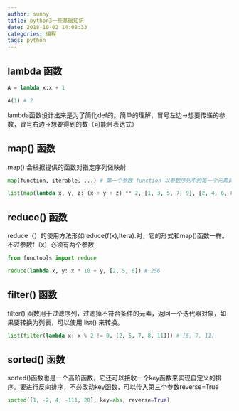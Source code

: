 ```yaml
---
author: sunny
title: python3一些基础知识
date: 2018-10-02 14:08:33
categories: 编程
tags: python
---
```


## lambda 函数

```python
A = lambda x:x + 1

A(1) # 2
```
lambda函数设计出来是为了简化def的。简单的理解，冒号左边→想要传递的参数，冒号右边→想要得到的数（可能带表达式）

<!-- more -->

## map() 函数

map() 会根据提供的函数对指定序列做映射

```python
map(function, iterable, ...) # 第一个参数 function 以参数序列中的每一个元素调用 function 函数，返回包含每次 function 函数返回值的新列表。
```

```python
list(map(lambda x, y, z: (x + y + z) ** 2, [1, 3, 5, 7, 9], [2, 4, 6, 8, 10], [11, 13, 15, 17, 19])) # [196, 400, 676, 1024, 1444]
```

## reduce() 函数

reduce（）的使用方法形如reduce(f(x),Itera).对，它的形式和map()函数一样。不过参数f（x）必须有两个参数

```python
from functools import reduce

reduce(lambda x, y: x * 10 + y, [2, 5, 6]) # 256
```

## filter() 函数

filter() 函数用于过滤序列，过滤掉不符合条件的元素，返回一个迭代器对象，如果要转换为列表，可以使用 list() 来转换。

```python
list(filter(lambda x: x % 2 != 0, [2, 5, 7, 8, 11])) # [5, 7, 11]
```

## sorted() 函数

sorted()函数也是一个高阶函数，它还可以接收一个key函数来实现自定义的排序。要进行反向排序，不必改动key函数，可以传入第三个参数reverse=True

```python
sorted([1, -2, 4, -111, 20], key=abs, reverse=True)
```
